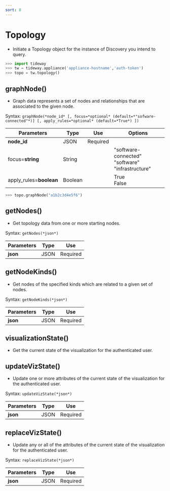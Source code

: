 ```yaml
---
sort: 8
---
```


# Topology

- Initiate a Topology object for the instance of Discovery you intend to query.

```python
>>> import tideway
>>> tw = tideway.appliance('appliance-hostname','auth-token')
>>> topo = tw.topology()
```

## graphNode()

- Graph data represents a set of nodes and relationships that are associated to the given node.

Syntax: `graphNode(*node_id* [, focus=*optional* (default=*"sofware-connected"*)] [, apply_rules=*optional* (default=*True*) ])`

| Parameters | Type | Use | Options
| - | - | - | -
| **node_id** | JSON | Required | |
| focus=**string** | String | | "software-connected"<br>"software"<br>"infrastructure"
| apply_rules=**boolean** | Boolean | | True<br>False

```python
>>> topo.graphNode("a1b2c3d4e5f6")
```

## getNodes()

- Get topology data from one or more starting nodes.

Syntax: `getNodes(*json*)`

| Parameters | Type | Use
| - | - | -
| **json** | JSON | Required |

## getNodeKinds()

- Get nodes of the specified kinds which are related to a given set of nodes.

Syntax: `getNodeKinds(*json*)`

| Parameters | Type | Use
| - | - | -
| **json** | JSON | Required |

## visualizationState()

- Get the current state of the visualization for the authenticated user.

## updateVizState()

- Update one or more attributes of the current state of the visualization for the authenticated user.

Syntax: `updateVizState(*json*)`

| Parameters | Type | Use
| - | - | -
| **json** | JSON | Required |

## replaceVizState()

- Update any or all of the attributes of the current state of the visualization for the authenticated user.

Syntax: `replaceVizState(*json*)`

| Parameters | Type | Use
| - | - | -
| **json** | JSON | Required |
